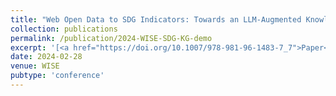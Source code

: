 ```yaml
---
title: "Web Open Data to SDG Indicators: Towards an LLM-Augmented Knowledge Graph Solution"
collection: publications
permalink: /publication/2024-WISE-SDG-KG-demo
excerpt: '[<a href="https://doi.org/10.1007/978-981-96-1483-7_7">Paper</a>]'
date: 2024-02-28
venue: WISE
pubtype: 'conference'
---
```

